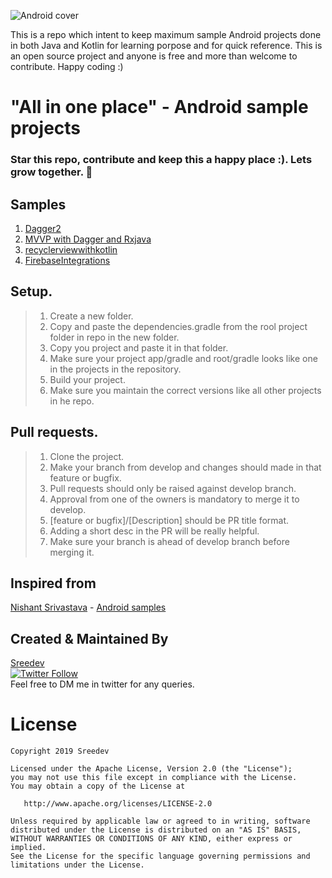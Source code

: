 ![Android cover](https://coverfiles.alphacoders.com/420/42029.jpg)

This is a repo which intent to keep maximum sample Android projects done in both Java and Kotlin for learning porpose and for quick reference. This is an open source project and anyone is free and more than welcome to contribute. Happy coding :)

# "All in one place" - Android sample projects

### Star this repo, contribute and keep this a happy place :). Lets grow together. 💚

## Samples
1. [Dagger2](https://github.com/Sreedev/SampleApplications/tree/develop/Dagger2Sample)
2. [MVVP with Dagger and Rxjava](https://github.com/Sreedev/SampleApplications/tree/develop/MVVPwithDaggerRxJSample)
3. [recyclerviewwithkotlin](https://github.com/Sreedev/androidappsamples/tree/develop/recyclerviewwithkotlin)
4. [FirebaseIntegrations](https://github.com/Sreedev/androidappsamples/tree/develop/firebaseIntegrations)

## Setup.
> 1. Create a new folder.
> 2. Copy and paste the dependencies.gradle from the rool project folder in repo in the new folder.
> 3. Copy you project and paste it in that folder.
> 4. Make sure your project app/gradle and root/gradle looks like one in the projects in the repository.
> 5. Build your project.
> 6. Make sure you maintain the correct versions like all other projects in he repo.


## Pull requests.
> 1. Clone the project.
> 1. Make your branch from develop and changes should made in that feature or bugfix. 
> 1. Pull requests should only be raised against develop branch.
> 2. Approval from one of the owners is mandatory to merge it to develop.
> 3. [feature or bugfix]/[Description] should be PR title format.
> 4. Adding a short desc in the PR will be really helpful.
> 5. Make sure your branch is ahead of develop branch before merging it.

## Inspired from
[Nishant Srivastava](https://github.com/nisrulz) - [Android samples](https://github.com/nisrulz/android-examples)<br />

## Created & Maintained By
[Sreedev](http://www.thelifeimprovised.com/)<br />
[![Twitter Follow](https://img.shields.io/twitter/follow/sreedevr5?label=sreedev&style=social)](https://twitter.com/Sreedevr5)<br />
Feel free to DM me in twitter for any queries.


License
=======

    Copyright 2019 Sreedev

    Licensed under the Apache License, Version 2.0 (the "License");
    you may not use this file except in compliance with the License.
    You may obtain a copy of the License at

       http://www.apache.org/licenses/LICENSE-2.0

    Unless required by applicable law or agreed to in writing, software
    distributed under the License is distributed on an "AS IS" BASIS,
    WITHOUT WARRANTIES OR CONDITIONS OF ANY KIND, either express or implied.
    See the License for the specific language governing permissions and
    limitations under the License.
